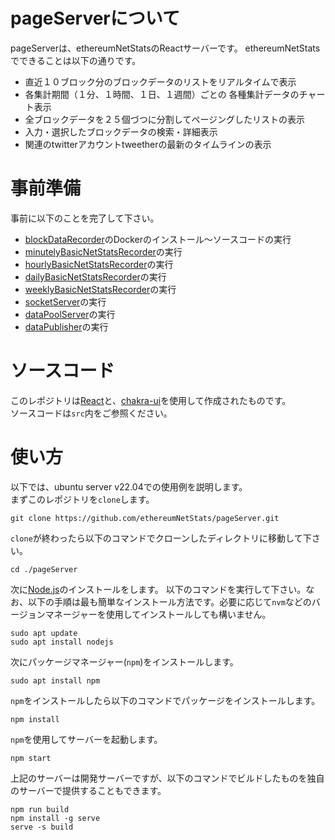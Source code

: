 # pageServerについて

pageServerは、ethereumNetStatsのReactサーバーです。
ethereumNetStatsでできることは以下の通りです。  
- 直近１０ブロック分のブロックデータのリストをリアルタイムで表示  
- 各集計期間（１分、１時間、１日、１週間）ごとの 各種集計データのチャート表示  
- 全ブロックデータを２５個づつに分割してページングしたリストの表示  
- 入力・選択したブロックデータの検索・詳細表示  
- 関連のtwitterアカウントtweetherの最新のタイムラインの表示

# 事前準備
事前に以下のことを完了して下さい。
- [blockDataRecorder](https://github.com/ethereumNetStats/blockDataRecorder)のDockerのインストール〜ソースコードの実行
- [minutelyBasicNetStatsRecorder](https://github.com/ethereumNetStats/minutelyBasicNetStatsRecorder)の実行
- [hourlyBasicNetStatsRecorder](https://github.com/ethereumNetStats/hourlyBasicNetStatsRecorder)の実行
- [dailyBasicNetStatsRecorder](https://github.com/ethereumNetStats/dailyBasicNetStatsRecorder)の実行
- [weeklyBasicNetStatsRecorder](https://github.com/ethereumNetStats/weeklyBasicNetStatsRecorder)の実行
- [socketServer](https://github.com/ethereumNetStats/socketServer)の実行
- [dataPoolServer](https://github.com/ethereumNetStats/dataPoolServer)の実行
- [dataPublisher](https://github.com/ethereumNetStats/dataPublisher)の実行

# ソースコード
このレポジトリは[React](https://ja.reactjs.org/)と、[chakra-ui](https://chakra-ui.com/)を使用して作成されたものです。  
ソースコードは`src`内をご参照ください。

# 使い方
以下では、ubuntu server v22.04での使用例を説明します。  
まずこのレポジトリを`clone`します。
```shell
git clone https://github.com/ethereumNetStats/pageServer.git
```
`clone`が終わったら以下のコマンドでクローンしたディレクトリに移動して下さい。
```shell
cd ./pageServer
```
次に[Node.js](https://nodejs.org/ja/)のインストールをします。
以下のコマンドを実行して下さい。なお、以下の手順は最も簡単なインストール方法です。必要に応じて`nvm`などのバージョンマネージャーを使用してインストールしても構いません。
```shell
sudo apt update
sudo apt install nodejs
```
次にパッケージマネージャー(`npm`)をインストールします。
```shell
sudo apt install npm
```
`npm`をインストールしたら以下のコマンドでパッケージをインストールします。
```shell
npm install
```
`npm`を使用してサーバーを起動します。  
```shell
npm start
```
上記のサーバーは開発サーバーですが、以下のコマンドでビルドしたものを独自のサーバーで提供することもできます。  
```shell
npm run build
npm install -g serve
serve -s build
```
